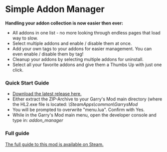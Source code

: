 # Simple Addon Manager

**Handling your addon collection is now easier then ever:**

- All addons in one list - no more looking through endless pages that load way to slow.
- Select multiple addons and enable / disable them at once.
- Add your own tags to your addons for easier management. You can even enable / disable them by tag!
- Cleanup your addons by selecting multiple addons for uninstall.
- Select all your favorite addons and give them a Thumbs Up with just one click.


### Quick Start Guide ###

- [Download the latest release here.](https://github.com/IBRS-4Ever/Simple-Addon-Manager/releases/latest)
- Either extract the ZIP-Archive to your Garry's Mod main directory (where the HL2.exe file is located:
_<your Steam dir>\SteamApps\common\GarrysMod_
- You will be prompted to overwrite "menu.lua". Confirm with Yes.
- While in the Garry's Mod main menu, open the developer console and type in: _addon_manager_


### Full guide ###

[The full guide to this mod is available on Steam.](http://steamcommunity.com/sharedfiles/filedetails/?id=624173012)
